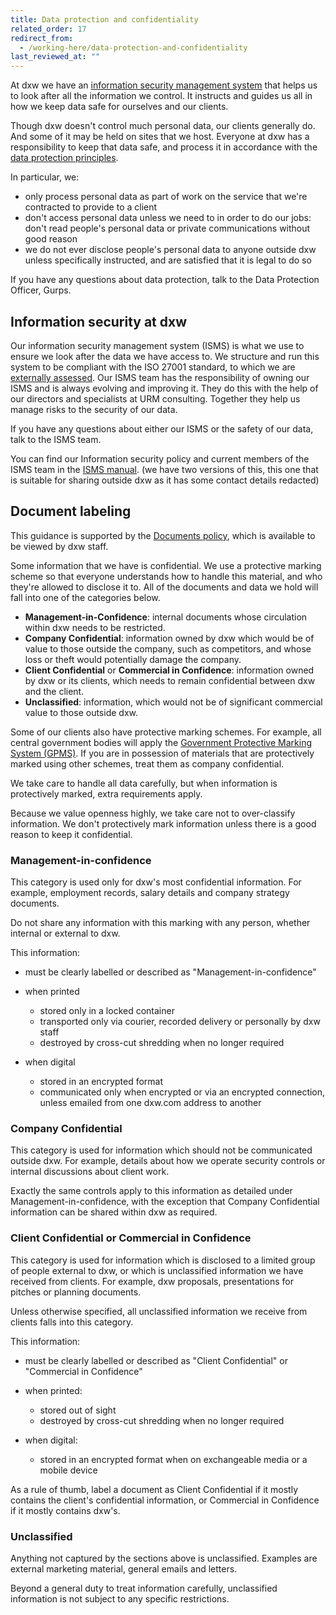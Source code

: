 ```yaml
---
title: Data protection and confidentiality
related_order: 17
redirect_from:
  - /working-here/data-protection-and-confidentiality
last_reviewed_at: ""
---
```

At dxw we have an [information security management system](https://docs.google.com/document/d/1pYX6-VOZtiPOmjiq_wJvRrkQdx0ue8YGshSQO32QAeE/edit?usp=drive_link) that helps us to look after all the information we control. It instructs and guides us all in how we keep data safe for ourselves and our clients.

Though dxw doesn't control much personal data, our clients generally do. And
some of it may be held on sites that we host. Everyone at dxw has a
responsibility to keep that data safe, and process it in accordance with the
[data protection principles](https://www.gov.uk/data-protection/the-data-protection-act).

In particular, we:

* only process personal data as part of work on the service that we're
  contracted to provide to a client
* don't access personal data unless we need to in order to do our jobs: don't
  read people's personal data or private communications without good reason
* we do not ever disclose people's personal data to anyone outside dxw unless
  specifically instructed, and are satisfied that it is legal to do so

If you have any questions about data protection, talk to the Data Protection
Officer, Gurps.

## Information security at dxw

Our information security management system (ISMS) is what we use to ensure we look after the data we have access to. We structure and run this system to be compliant with the ISO 27001 standard, to which we are [externally assessed](https://docs.google.com/document/d/1pYX6-VOZtiPOmjiq_wJvRrkQdx0ue8YGshSQO32QAeE/edit?usp=drive_link). Our ISMS team has the responsibility of owning our ISMS and is always evolving and improving it. They do this with the help of our directors and specialists at URM consulting. Together they help us manage risks to the security of our data. 

If you have any questions about either our ISMS or the safety of our data, talk to the ISMS team.

You can find our Information security policy and current members of the ISMS team in the [ISMS manual](https://docs.google.com/document/d/1pYX6-VOZtiPOmjiq_wJvRrkQdx0ue8YGshSQO32QAeE/edit?usp=sharing). (we have two versions of this, this one that is suitable for sharing outside dxw as it has some contact details redacted) 

## Document labeling

This guidance is supported by the [Documents policy](https://docs.google.com/document/d/1lynCayxE4PyMWXCBIgWcMHSLUIEySuNq1uTNrpC1yxs/edit?usp=sharing), which is available to be viewed by dxw staff.

Some information that we have is confidential. We use a protective marking
scheme so that everyone understands how to handle this material, and who they're
allowed to disclose it to. All of the documents and data we hold will fall into
one of the categories below.

* **Management-in-Confidence**: internal documents whose circulation within dxw
  needs to be restricted.
* **Company Confidential**: information owned by dxw which would be of value to
  those outside the company, such as competitors, and whose loss or theft would
  potentially damage the company.
* **Client Confidential** or **Commercial in Confidence**: information owned by
  dxw or its clients, which needs to remain confidential between dxw and the
  client.
* **Unclassified**: information, which would not be of significant commercial
  value to those outside dxw.

Some of our clients also have protective marking schemes. For example, all
central government bodies will apply the
[Government Protective Marking System (GPMS)](https://www.gov.uk/government/publications/government-security-classifications).
If you are in possession of materials that are protectively marked using other
schemes, treat them as company confidential.

We take care to handle all data carefully, but when information is protectively
marked, extra requirements apply.

Because we value openness highly, we take care not to over-classify information.
We don't protectively mark information unless there is a good reason to keep it
confidential.

### Management-in-confidence

This category is used only for dxw's most confidential information. For example,
employment records, salary details and company strategy documents.

Do not share any information with this marking with any person, whether internal
or external to dxw.

This information:

* must be clearly labelled or described as "Management-in-confidence"
* when printed

  * stored only in a locked container
  * transported only via courier, recorded delivery or personally by dxw staff
  * destroyed by cross-cut shredding when no longer required
* when digital

  * stored in an encrypted format
  * communicated only when encrypted or via an encrypted connection, unless
    emailed from one dxw.com address to another

### Company Confidential

This category is used for information which should not be communicated outside
dxw. For example, details about how we operate security controls or internal
discussions about client work.

Exactly the same controls apply to this information as detailed under
Management-in-confidence, with the exception that Company Confidential
information can be shared within dxw as required.

### Client Confidential or Commercial in Confidence

This category is used for information which is disclosed to a limited group of
people external to dxw, or which is unclassified information we have received
from clients. For example, dxw proposals, presentations for pitches or planning
documents.

Unless otherwise specified, all unclassified information we receive from clients
falls into this category.

This information:

* must be clearly labelled or described as "Client Confidential" or "Commercial
  in Confidence"
* when printed:

  * stored out of sight
  * destroyed by cross-cut shredding when no longer required
* when digital:

  * stored in an encrypted format when on exchangeable media or a mobile device

As a rule of thumb, label a document as Client Confidential if it mostly
contains the client's confidential information, or Commercial in Confidence if
it mostly contains dxw's.

### Unclassified

Anything not captured by the sections above is unclassified. Examples are
external marketing material, general emails and letters.

Beyond a general duty to treat information carefully, unclassified information
is not subject to any specific restrictions.